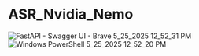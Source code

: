 ﻿# ASR_Nvidia_Nemo
![FastAPI - Swagger UI - Brave 5_25_2025 12_52_31 PM](https://github.com/user-attachments/assets/85fccab5-17d4-42d1-8081-2aba163ff972)
![Windows PowerShell 5_25_2025 12_52_20 PM](https://github.com/user-attachments/assets/7fb16c04-43fa-4fc5-b89d-93fd212e8f84)
